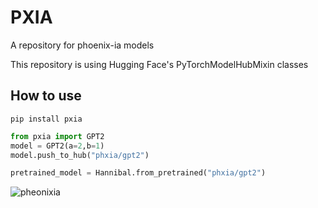 # PXIA
A repository for phoenix-ia models 

This repository is using Hugging Face's PyTorchModelHubMixin classes

## How to use

```
pip install pxia
```

```python
from pxia import GPT2
model = GPT2(a=2,b=1)
model.push_to_hub("phxia/gpt2")

pretrained_model = Hannibal.from_pretrained("phxia/gpt2")
```


![pheonixia](https://github.com/not-lain/pxia/blob/main/logo.png?raw=true)